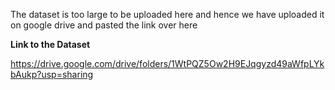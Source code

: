 The dataset is too large to be uploaded here and hence we have uploaded it on google drive and pasted the link over here

**Link to the Dataset**

https://drive.google.com/drive/folders/1WtPQZ5Ow2H9EJqgyzd49aWfpLYkbAukp?usp=sharing

